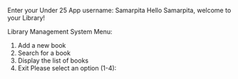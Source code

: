Enter your Under 25 App username: Samarpita
Hello Samarpita, welcome to your Library!

Library Management System Menu:
1. Add a new book
2. Search for a book
3. Display the list of books
4. Exit
Please select an option (1-4):
